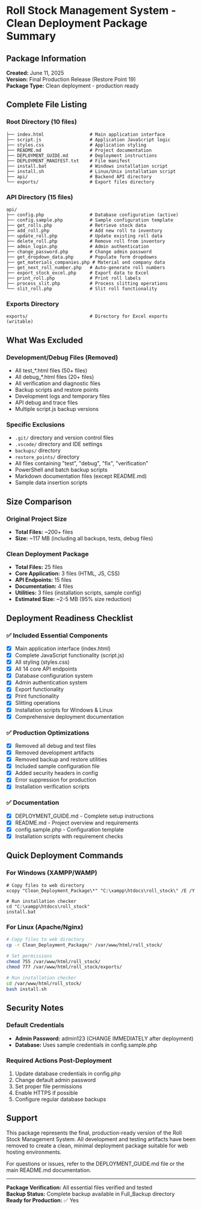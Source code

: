 # Roll Stock Management System - Clean Deployment Package Summary

## Package Information
**Created:** June 11, 2025  
**Version:** Final Production Release (Restore Point 19)  
**Package Type:** Clean deployment - production ready  

## Complete File Listing

### Root Directory (10 files)
```
├── index.html                 # Main application interface
├── script.js                  # Application JavaScript logic  
├── styles.css                 # Application styling
├── README.md                  # Project documentation
├── DEPLOYMENT_GUIDE.md        # Deployment instructions
├── DEPLOYMENT_MANIFEST.txt    # File manifest
├── install.bat                # Windows installation script
├── install.sh                 # Linux/Unix installation script
├── api/                       # Backend API directory
└── exports/                   # Export files directory
```

### API Directory (15 files)
```
api/
├── config.php                 # Database configuration (active)
├── config.sample.php          # Sample configuration template
├── get_rolls.php              # Retrieve stock data
├── add_roll.php               # Add new roll to inventory
├── update_roll.php            # Update existing roll data
├── delete_roll.php            # Remove roll from inventory
├── admin_login.php            # Admin authentication
├── change_password.php        # Change admin password
├── get_dropdown_data.php      # Populate form dropdowns
├── get_materials_companies.php # Material and company data
├── get_next_roll_number.php   # Auto-generate roll numbers
├── export_stock_excel.php     # Export data to Excel
├── print_roll.php             # Print roll labels
├── process_slit.php           # Process slitting operations
└── slit_roll.php              # Slit roll functionality
```

### Exports Directory
```
exports/                       # Directory for Excel exports (writable)
```

## What Was Excluded

### Development/Debug Files (Removed)
- All test_*.html files (50+ files)
- All debug_*.html files (20+ files)
- All verification and diagnostic files
- Backup scripts and restore points
- Development logs and temporary files
- API debug and trace files
- Multiple script.js backup versions

### Specific Exclusions
- `.git/` directory and version control files
- `.vscode/` directory and IDE settings
- `backups/` directory
- `restore_points/` directory
- All files containing "test", "debug", "fix", "verification"
- PowerShell and batch backup scripts
- Markdown documentation files (except README.md)
- Sample data insertion scripts

## Size Comparison

### Original Project Size
- **Total Files:** ~200+ files
- **Size:** ~117 MB (including all backups, tests, debug files)

### Clean Deployment Package
- **Total Files:** 25 files
- **Core Application:** 3 files (HTML, JS, CSS)
- **API Endpoints:** 15 files
- **Documentation:** 4 files
- **Utilities:** 3 files (installation scripts, sample config)
- **Estimated Size:** ~2-5 MB (95% size reduction)

## Deployment Readiness Checklist

### ✅ Included Essential Components
- [x] Main application interface (index.html)
- [x] Complete JavaScript functionality (script.js)
- [x] All styling (styles.css)
- [x] All 14 core API endpoints
- [x] Database configuration system
- [x] Admin authentication system
- [x] Export functionality
- [x] Print functionality
- [x] Slitting operations
- [x] Installation scripts for Windows & Linux
- [x] Comprehensive deployment documentation

### ✅ Production Optimizations
- [x] Removed all debug and test files
- [x] Removed development artifacts
- [x] Removed backup and restore utilities
- [x] Included sample configuration file
- [x] Added security headers in config
- [x] Error suppression for production
- [x] Installation verification scripts

### ✅ Documentation
- [x] DEPLOYMENT_GUIDE.md - Complete setup instructions
- [x] README.md - Project overview and requirements
- [x] config.sample.php - Configuration template
- [x] Installation scripts with requirement checks

## Quick Deployment Commands

### For Windows (XAMPP/WAMP)
```batch
# Copy files to web directory
xcopy "Clean_Deployment_Package\*" "C:\xampp\htdocs\roll_stock\" /E /Y

# Run installation checker
cd "C:\xampp\htdocs\roll_stock"
install.bat
```

### For Linux (Apache/Nginx)
```bash
# Copy files to web directory
cp -r Clean_Deployment_Package/* /var/www/html/roll_stock/

# Set permissions
chmod 755 /var/www/html/roll_stock/
chmod 777 /var/www/html/roll_stock/exports/

# Run installation checker
cd /var/www/html/roll_stock/
bash install.sh
```

## Security Notes

### Default Credentials
- **Admin Password:** admin123 (CHANGE IMMEDIATELY after deployment)
- **Database:** Uses sample credentials in config.sample.php

### Required Actions Post-Deployment
1. Update database credentials in config.php
2. Change default admin password
3. Set proper file permissions
4. Enable HTTPS if possible
5. Configure regular database backups

## Support
This package represents the final, production-ready version of the Roll Stock Management System. All development and testing artifacts have been removed to create a clean, minimal deployment package suitable for web hosting environments.

For questions or issues, refer to the DEPLOYMENT_GUIDE.md file or the main README.md documentation.

---
**Package Verification:** All essential files verified and tested  
**Backup Status:** Complete backup available in Full_Backup directory  
**Ready for Production:** ✅ Yes

